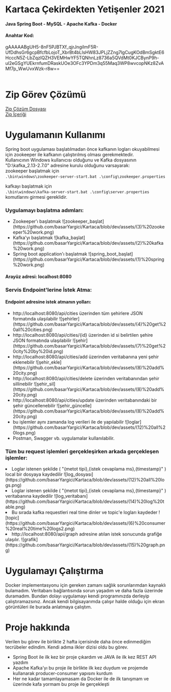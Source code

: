 # Kartaca Çekirdekten Yetişenler 2021

<h4>Java Spring Boot - MySQL - Apache Kafka - Docker</h4>
 
<h4>Anahtar Kod:</h4>
gAAAAABgUH5-8nF5PJBTXf_qjrJngiImF5R-UfDdhsGr6gcpBfcfbLojoT_XbrBt4bLlsHW83JPLjZZng7lgCugKOdBmSgktE6HcccN5Z-LbZqzIQZH3VEMHwYF5TQNhnLz8736a5QVdMt0KJCBynP9h-ul2eGSgYUEkrnfumDRaskUOe3OFc3YPDm3q55Maq3WP8wvcopNKz8ZvAMf7p_WwUvxWzk-r8w==
<br/><br/>

# Zip Görev Çözümü
[Zip Çözüm Dosyası](https://github.com/basarYargici/Kartaca/tree/dev/src/main/java/SolveZIP) <br>
[Zip İçeriği](https://github.com/basarYargici/Kartaca/blob/dev/src/main/java/SolveZIP/ZIPContent.txt)

# Uygulamanın Kullanımı
Spring boot uygulaması başlatılmadan önce kafkanın logları okuyabilmesi için zookeeper ile kafkanın çalıştırılmış olması gerekmektedir.<br>
Kullanıcının Windows kullanıcısı olduğunu ve Kafka dosyasının "D:\kafka_2.13-2.7.0" adresine kurulu olduğunu varsayarak:<br>
zookeeper başlatmak için <br>
``.\bin\windows\zookeeper-server-start.bat .\config\zookeeper.properties``
 
kafkayı başlatmak için <br>
 ``.\bin\windows\kafka-server-start.bat .\config\server.properties``
<br>
komutlarını girmesi gereklidir.

   <h3> Uygulamayı başlatma adımları:</h3>
    <ul>
        <li> Zookeeper'ı başlatmak
            ![zookeeper_başlat](https://github.com/basarYargici/Kartaca/blob/dev/assets/(3)%20zookeeper%20work.png)</li>
        <li> Kafka'yı başlatmak
            ![kafka_başlat](https://github.com/basarYargici/Kartaca/blob/dev/assets/(2)%20kafka%20work.png)</li>
        <li> Spring boot application'ı başlatmak 
            ![spring_boot_başlat](https://github.com/basarYargici/Kartaca/blob/dev/assets/(1)%20spring%20work.png)</li>
     </ul>

<h4>Arayüz adresi: localhost:8080</h4>
<h3>Servis Endpoint'lerine İstek Atma:</h3>
  
  <h4>Endpoint adresine istek atmanın yolları:</h4>
  <ul>
   <li> http://localhost:8080/api/cities üzerinden tüm şehirlere JSON formatında ulaşılabilir 
       ![şehirler](https://github.com/basarYargici/Kartaca/blob/dev/assets/(4)%20get%20all%20cities.png)</li>
   <li> http://localhost:8080/api/cities/{id} üzerinden id si belirtilen şehire JSON formatında ulaşılabilir 
       ![şehir](https://github.com/basarYargici/Kartaca/blob/dev/assets/(7)%20get%20city%20by%20id.png)</li>
   <li> http://localhost:8080/api/cities/add üzerinden veritabanına yeni şehir eklenebilir 
       ![şehir_ekle](https://github.com/basarYargici/Kartaca/blob/dev/assets/(8)%20add%20city.png)</li>
   <li> http://localhost:8080/api/cities/delete üzerinden veritabanından şehir sillinebilir 
       ![şehir_sil](https://github.com/basarYargici/Kartaca/blob/dev/assets/(8)%20add%20city.png)</li>
   <li> http://localhost:8080/api/cities/update üzerinden veritabanındaki bir şehir güncellenebilir 
       ![şehir_güncelle](https://github.com/basarYargici/Kartaca/blob/dev/assets/(8)%20add%20city.png)</li>
   <li> bu işlemler aynı zamanda log verileri ile de yapılabilir
       ![loglar](https://github.com/basarYargici/Kartaca/blob/dev/assets/(12)%20all%20logs.png)</li>
   <li>Postman, Swagger vb. uygulamalar kullanılabilir.</li>
  </ul>

<h3> Tüm bu request işlemleri gerçekleşirken arkada gerçekleşen işlemler:</h3>
    <li>Loglar istenen şekilde ( "{metot tipi},{istek cevaplama ms},{timestamp}" ) local bir dosyaya kaydedilir
          ![log_dosyası](https://github.com/basarYargici/Kartaca/blob/dev/assets/(12)%20all%20logs.png)
    <li>Loglar istenen şekilde ( "{metot tipi},{istek cevaplama ms},{timestamp}" ) veritabanına kaydedilir
          ![log_veritabanı](https://github.com/basarYargici/Kartaca/blob/dev/assets/(14)%20log%20table.png)
    <li>Bu sırada kafka requestleri real time dinler ve topic'e logları kaydeder
          ![topic](https://github.com/basarYargici/Kartaca/blob/dev/assets/(6)%20consumer%20real%20time%20logs2.png)
    <li>http://localhost:8080/api/graph adresine atılan istek sonucunda grafiğe ulaşılır.
          ![grafik](https://github.com/basarYargici/Kartaca/blob/dev/assets/(15)%20graph.png)
          
# Uygulamayı Çalıştırma
Docker implementasyonu için gereken zamanı sağlık sorunlarımdan kaynaklı bulamadım. Veritabanı bağlantısında sorun yaşadım ve daha fazla üzerinde duramadım. Bundan dolayı uygulamayı kendi programınızda derleyip çalıştıramazsınız. Ancak kendi bilgisayarımda çalışır halde olduğu için ekran görüntüleri ile burada anlatmaya çalıştım.

# Proje hakkında
Verilen bu görev ile birlikte 2 hafta içerisinde daha önce edinmediğim tecrübeler edindim. Kendi adıma ilkler dizisi oldu bu görev. 
 <ul>
    <li>Spring Boot ile ilk kez bir proje çıkardım ve JAVA ile ilk kez REST API yazdım</li>
    <li>Apache Kafka'yı bu proje ile birlikte ilk kez duydum ve projemde kullanarak producer-consumer yapısını kurdum</li>
    <li>Her ne kadar tamamlayamasam da Docker ile de ilk tanışmam ve üzerinde kafa yormam bu proje ile gerçekleşti</li>
 </ul> 
